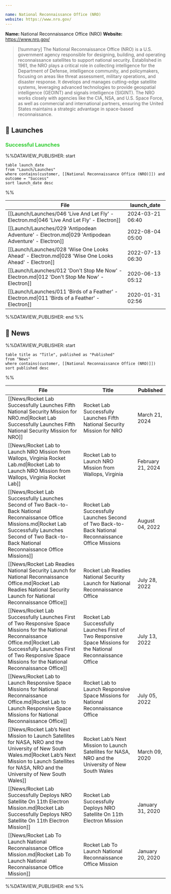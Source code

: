 ```yaml
---

name: National Reconnaissance Office (NRO)
website: https://www.nro.gov/
---
```


**Name:** National Reconnaissance Office (NRO)
**Website:** https://www.nro.gov/

>[!summary]
>The National Reconnaissance Office (NRO) is a U.S. government agency responsible for designing, building, and operating reconnaissance satellites to support national security. Established in 1961, the NRO plays a critical role in collecting intelligence for the Department of Defense, intelligence community, and policymakers, focusing on areas like threat assessment, military operations, and disaster response. It develops and manages cutting-edge satellite systems, leveraging advanced technologies to provide geospatial intelligence (GEOINT) and signals intelligence (SIGINT). The NRO works closely with agencies like the CIA, NSA, and U.S. Space Force, as well as commercial and international partners, ensuring the United States maintains a strategic advantage in space-based reconnaissance.
## 🚀 Launches

### <span style="color:limegreen">Successful Launches</span>

%%DATAVIEW_PUBLISHER: start
```
table launch_date
from "Launch/Launches"
where contains(customer, [[National Reconnaissance Office (NRO)]]) and outcome = "Success"
sort launch_date desc
```
%%

| File                                                                                                | launch_date      |
| --------------------------------------------------------------------------------------------------- | ---------------- |
| [[Launch/Launches/046 'Live And Let Fly' - Electron.md\|046 'Live And Let Fly' - Electron]]         | 2024-03-21 06:40 |
| [[Launch/Launches/029 'Antipodean Adventure' - Electron.md\|029 'Antipodean Adventure' - Electron]] | 2022-08-04 05:00 |
| [[Launch/Launches/028 'Wise One Looks Ahead' - Electron.md\|028 'Wise One Looks Ahead' - Electron]] | 2022-07-13 06:30 |
| [[Launch/Launches/012 'Don't Stop Me Now' - Electron.md\|012 'Don't Stop Me Now' - Electron]]       | 2020-06-13 05:12 |
| [[Launch/Launches/011 'Birds of a Feather' - Electron.md\|011 'Birds of a Feather' - Electron]]     | 2020-01-31 02:56 |

%%DATAVIEW_PUBLISHER: end %%

## 📰 News
%%DATAVIEW_PUBLISHER: start
```
table title as "Title", published as "Published"
from "News"
where contains(customer, [[National Reconnaissance Office (NRO)]])
sort published desc
```
%%

| File                                                                                                                                                                                                                                         | Title                                                                                                             | Published         |
| -------------------------------------------------------------------------------------------------------------------------------------------------------------------------------------------------------------------------------------------- | ----------------------------------------------------------------------------------------------------------------- | ----------------- |
| [[News/Rocket Lab Successfully Launches Fifth National Security Mission for NRO.md\|Rocket Lab Successfully Launches Fifth National Security Mission for NRO]]                                                                               | Rocket Lab Successfully Launches Fifth National Security Mission for NRO                                          | March 21, 2024    |
| [[News/Rocket Lab to Launch NRO Mission from Wallops, Virginia   Rocket Lab.md\|Rocket Lab to Launch NRO Mission from Wallops, Virginia   Rocket Lab]]                                                                                       | Rocket Lab to Launch NRO Mission from Wallops, Virginia                                                           | February 21, 2024 |
| [[News/Rocket Lab Successfully Launches Second of Two Back-to-Back National Reconnaissance Office Missions.md\|Rocket Lab Successfully Launches Second of Two Back-to-Back National Reconnaissance Office Missions]]                         | Rocket Lab Successfully Launches Second of Two Back-to-Back National Reconnaissance Office Missions               | August 04, 2022   |
| [[News/Rocket Lab Readies National Security Launch for National Reconnaissance Office.md\|Rocket Lab Readies National Security Launch for National Reconnaissance Office]]                                                                   | Rocket Lab Readies National Security Launch for National Reconnaissance Office                                    | July 28, 2022     |
| [[News/Rocket Lab Successfully Launches First of Two Responsive Space Missions for the  National Reconnaissance Office.md\|Rocket Lab Successfully Launches First of Two Responsive Space Missions for the  National Reconnaissance Office]] | Rocket Lab Successfully Launches First of Two Responsive Space Missions for the  National Reconnaissance Office   | July 13, 2022     |
| [[News/Rocket Lab to Launch Responsive Space Missions for National Reconnaissance Office.md\|Rocket Lab to Launch Responsive Space Missions for National Reconnaissance Office]]                                                             | Rocket Lab to Launch Responsive Space Missions for National Reconnaissance Office                                 | July 05, 2022     |
| [[News/Rocket Lab’s Next Mission to Launch Satellites for NASA, NRO and the University of New South Wales.md\|Rocket Lab’s Next Mission to Launch Satellites for NASA, NRO and the University of New South Wales]]                           | Rocket Lab’s Next Mission to Launch Satellites for NASA, NRO and the University of New South Wales                | March 09, 2020    |
| [[News/Rocket Lab Successfully Deploys NRO Satellite On 11th Electron Mission.md\|Rocket Lab Successfully Deploys NRO Satellite On 11th Electron Mission]]                                                                                   | Rocket Lab Successfully Deploys NRO Satellite On 11th Electron Mission                                            | January 31, 2020  |
| [[News/Rocket Lab To Launch National Reconnaissance Office Mission.md\|Rocket Lab To Launch National Reconnaissance Office Mission]]                                                                                                         | Rocket Lab To Launch National Reconnaissance Office Mission                                                       | January 20, 2020  |

%%DATAVIEW_PUBLISHER: end %%